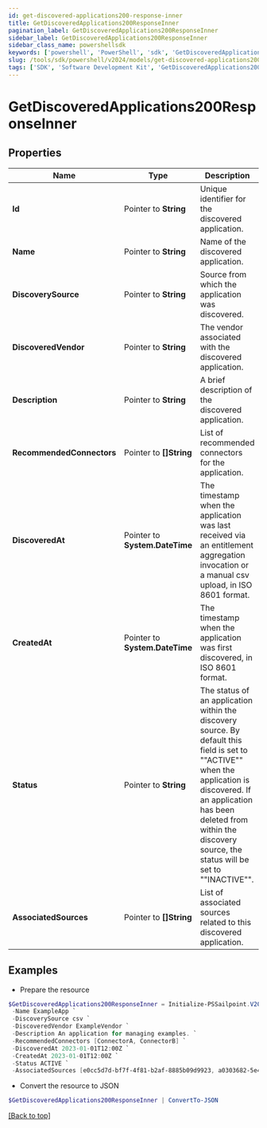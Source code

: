 ```yaml
---
id: get-discovered-applications200-response-inner
title: GetDiscoveredApplications200ResponseInner
pagination_label: GetDiscoveredApplications200ResponseInner
sidebar_label: GetDiscoveredApplications200ResponseInner
sidebar_class_name: powershellsdk
keywords: ['powershell', 'PowerShell', 'sdk', 'GetDiscoveredApplications200ResponseInner'] 
slug: /tools/sdk/powershell/v2024/models/get-discovered-applications200-response-inner
tags: ['SDK', 'Software Development Kit', 'GetDiscoveredApplications200ResponseInner']
---
```



# GetDiscoveredApplications200ResponseInner

## Properties

Name | Type | Description | Notes
------------ | ------------- | ------------- | -------------
**Id** |  Pointer to **String** | Unique identifier for the discovered application. | [optional] 
**Name** |  Pointer to **String** | Name of the discovered application. | [optional] 
**DiscoverySource** |  Pointer to **String** | Source from which the application was discovered. | [optional] 
**DiscoveredVendor** |  Pointer to **String** | The vendor associated with the discovered application. | [optional] 
**Description** |  Pointer to **String** | A brief description of the discovered application. | [optional] 
**RecommendedConnectors** |  Pointer to **[]String** | List of recommended connectors for the application. | [optional] 
**DiscoveredAt** |  Pointer to **System.DateTime** | The timestamp when the application was last received via an entitlement aggregation invocation  or a manual csv upload, in ISO 8601 format. | [optional] 
**CreatedAt** |  Pointer to **System.DateTime** | The timestamp when the application was first discovered, in ISO 8601 format. | [optional] 
**Status** |  Pointer to **String** | The status of an application within the discovery source.  By default this field is set to ""ACTIVE"" when the application is discovered.  If an application has been deleted from within the discovery source, the status will be set to ""INACTIVE"". | [optional] 
**AssociatedSources** |  Pointer to **[]String** | List of associated sources related to this discovered application. | [optional] 

## Examples

- Prepare the resource
```powershell
$GetDiscoveredApplications200ResponseInner = Initialize-PSSailpoint.V2024GetDiscoveredApplications200ResponseInner  -Id null `
 -Name ExampleApp `
 -DiscoverySource csv `
 -DiscoveredVendor ExampleVendor `
 -Description An application for managing examples. `
 -RecommendedConnectors [ConnectorA, ConnectorB] `
 -DiscoveredAt 2023-01-01T12:00Z `
 -CreatedAt 2023-01-01T12:00Z `
 -Status ACTIVE `
 -AssociatedSources [e0cc5d7d-bf7f-4f81-b2af-8885b09d9923, a0303682-5e4a-44f7-bdc2-6ce6112549c1]
```

- Convert the resource to JSON
```powershell
$GetDiscoveredApplications200ResponseInner | ConvertTo-JSON
```


[[Back to top]](#) 

